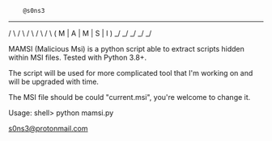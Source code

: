 
        @s0ns3
  _   _   _   _   _  
 / \ / \ / \ / \ / \ 
( M | A | M | S | I )
 \_/ \_/ \_/ \_/ \_/ 

 
 MAMSI (Malicious Msi) is a python script able to extract scripts hidden within MSI files.
 Tested with Python 3.8+.
 
 The script will be used for more complicated tool that I'm working on and will be upgraded with time.
 
 The MSI file should be could "current.msi", you're welcome to change it.
 
 Usage:
       shell> python mamsi.py
       

s0ns3@protonmail.com
